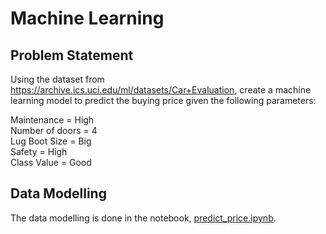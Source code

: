 # Machine Learning

## Problem Statement
Using the dataset from https://archive.ics.uci.edu/ml/datasets/Car+Evaluation, create a machine learning model to predict the buying price given the following parameters:

Maintenance = High <br>
Number of doors = 4 <br>
Lug Boot Size = Big <br>
Safety = High <br>
Class Value = Good <br>

## Data Modelling
The data modelling is done in the notebook, [predict_price.ipynb](/5_machine_learning/predict_price.ipynb).

